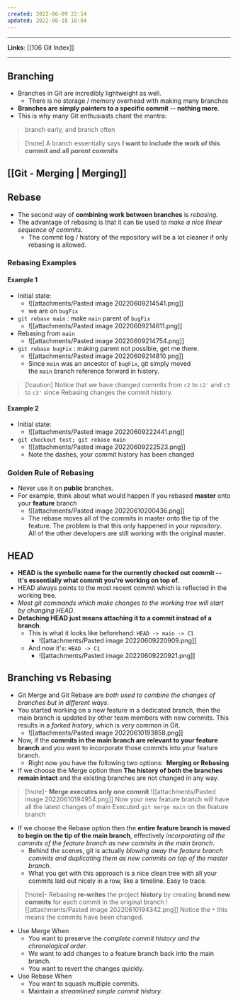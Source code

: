 ```yaml
---
created: 2022-06-09 22:14
updated: 2022-06-18 16:04
---
```

---
**Links**: [[106 Git Index]]

---
## Branching
- Branches in Git are incredibly lightweight as well. 
	- There is no storage / memory overhead with making many branches
- **Branches are simply pointers to a specific commit -- nothing more**. 
- This is why many Git enthusiasts chant the mantra:
> branch early, and branch often

> [!note] A branch essentially says **I want to include the work of this commit and all _parent commits_**

## [[Git - Merging | Merging]]

## Rebase
- The second way of **combining work between branches** is _rebasing._ 
- The advantage of rebasing is that it can be used to *make a nice linear sequence of commits*. 
	- The commit log / history of the repository will be a lot cleaner if only rebasing is allowed.

### Rebasing Examples
#### Example 1
- Initial state:
	- ![[attachments/Pasted image 20220609214541.png]]
	- we are on `bugFix`
- `git rebase main` : make `main` parent of `bugFix`
	- ![[attachments/Pasted image 20220609214611.png]]
- Rebasing from `main`
	- ![[attachments/Pasted image 20220609214754.png]]
- `git rebase bugFix` : making parent not possible, get me there.
	- ![[attachments/Pasted image 20220609214810.png]]
	- Since `main` was an ancestor of `bugFix`, git simply moved the `main` branch reference forward in history.

> [!caution] Notice that we have changed commits from `c2` to `c2'` and `c3` to `c3'` since Rebasing changes the commit history.

#### Example 2
- Initial state:
	- ![[attachments/Pasted image 20220609222441.png]]
- `git checkout test; git rebase main`
	- ![[attachments/Pasted image 20220609222523.png]]
	- Note the dashes, your commit history has been changed

### Golden Rule of Rebasing
- Never use it on **public** branches.
- For example, think about what would happen if you rebased **master** onto your **feature** branch
	- ![[attachments/Pasted image 20220610200436.png]]
	- The rebase moves all of the commits in master onto the tip of the feature. The problem is that this only happened in your _repository_. All of the other developers are still working with the original master.

## HEAD
- **HEAD is the symbolic name for the currently checked out commit -- it's essentially what commit you're working on top of**.
- HEAD always points to the most recent commit which is reflected in the working tree. 
- *Most git commands which make changes to the working tree will start by changing HEAD*.
- **Detaching HEAD just means attaching it to a commit instead of a branch**. 
	- This is what it looks like beforehand: `HEAD -> main -> C1`
		- ![[attachments/Pasted image 20220609220909.png]]
	- And now it's: `HEAD -> C1`
		- ![[attachments/Pasted image 20220609220921.png]]

## Branching vs Rebasing
- Git Merge and Git Rebase are *both used to combine the changes of branches but in different ways*.
- You started working on a new feature in a dedicated branch, then the main branch is updated by other team members with new commits. This results in a *forked history*, which is very common in Git.
	- ![[attachments/Pasted image 20220610193858.png]]
- Now, if the **commits in the main branch are relevant to your feature branch** and you want to incorporate those commits into your feature branch. 
	- Right now you have the following two options:  **Merging or Rebasing**
- If we choose the Merge option then **The history of both the branches remain intact** and the existing branches are not changed in any way.

> [!note]- **Merge executes only one commit**
> ![[attachments/Pasted image 20220610194954.png]]
> Now your new feature branch will have all the latest changes of main
> Executed `git merge main` on the feature branch

- If we choose the Rebase option then the **entire feature branch is moved to begin on the tip of the main branch**, effectively *incorporating all the commits of the feature branch as new commits in the main branch*.
	- Behind the scenes, git is actually *blowing away the feature branch commits and duplicating them as new commits on top of the master branch*. 
	- What you get with this approach is a nice clean tree with all your commits laid out nicely in a row, like a timeline. Easy to trace.

> [!note]- Rebasing **re-writes** the project **history** by creating **brand new commits** for each commit in the original branch
> ![[attachments/Pasted image 20220610194342.png]]
> Notice the `*` this means the commits have been changed.

- Use Merge When
	- You want to preserve the *complete commit history and the chronological order*.
	- We want to add changes to a feature branch back into the main branch.
	- You want to revert the changes quickly.
- Use Rebase When
	- You want to squash multiple commits.
	- Maintain a *streamlined simple commit history*.